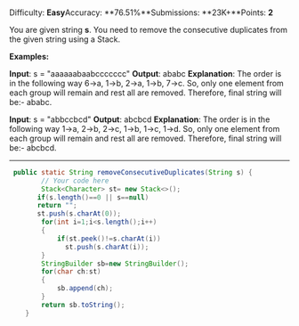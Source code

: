 ### 

Difficulty: **Easy**Accuracy: **76.51%**Submissions: **23K+**Points: **2**

You are given string **s**. You need to remove the consecutive duplicates from the given string using a Stack.  

**Examples:**

**Input**: s = "aaaaaabaabccccccc"
**Output**: ababc
**Explanation**: The order is in the following way 6->a, 1->b, 2->a, 1->b, 7->c. So, only one element from each group will remain and rest all are removed. Therefore, final string will be:- ababc.

**Input**: s = "abbccbcd"
**Output**: abcbcd
**Explanation**: The order is in the following way 1->a, 2->b, 2->c, 1->b, 1->c, 1->d. So, only one element from each group will remain and rest all are removed. Therefore, final string will be:- abcbcd.

-------------------------------------------------------------------

```java
 public static String removeConsecutiveDuplicates(String s) {
        // Your code here
        Stack<Character> st= new Stack<>();
       if(s.length()==0 || s==null)
       return "";
       st.push(s.charAt(0));
        for(int i=1;i<s.length();i++)
        {
            if(st.peek()!=s.charAt(i))
              st.push(s.charAt(i));
        }
        StringBuilder sb=new StringBuilder();
        for(char ch:st)
        {
            sb.append(ch);
        }
        return sb.toString();
    }
```
